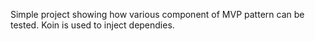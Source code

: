 Simple project showing how various component of MVP pattern can be tested. Koin is used to inject dependies.

